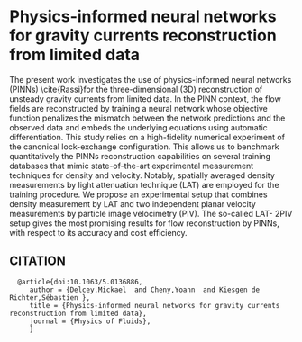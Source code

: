 <h1> Physics-informed neural networks for gravity currents reconstruction from limited data </h1>

<p> The present work investigates the use of physics-informed neural networks (PINNs) \cite{Rassi}for the three-dimensional (3D)
reconstruction of unsteady gravity currents from limited data. In the PINN context, the flow fields are reconstructed
by training a neural network whose objective function penalizes the mismatch between the network predictions and the
observed data and embeds the underlying equations using automatic differentiation. This study relies on a high-fidelity
numerical experiment of the canonical lock-exchange configuration. This allows us to benchmark quantitatively the
PINNs reconstruction capabilities on several training databases that mimic state-of-the-art experimental measurement
techniques for density and velocity. Notably, spatially averaged density measurements by light attenuation technique
(LAT) are employed for the training procedure. We propose an experimental setup that combines density measurement
by LAT and two independent planar velocity measurements by particle image velocimetry (PIV). The so-called LAT-
2PIV setup gives the most promising results for flow reconstruction by PINNs, with respect to its accuracy and cost
efficiency.</p>

## CITATION 

      @article{doi:10.1063/5.0136886,
         author = {Delcey,Mickael  and Cheny,Yoann  and Kiesgen de Richter,Sébastien },
         title = {Physics-informed neural networks for gravity currents reconstruction from limited data},
         journal = {Physics of Fluids},
         }
